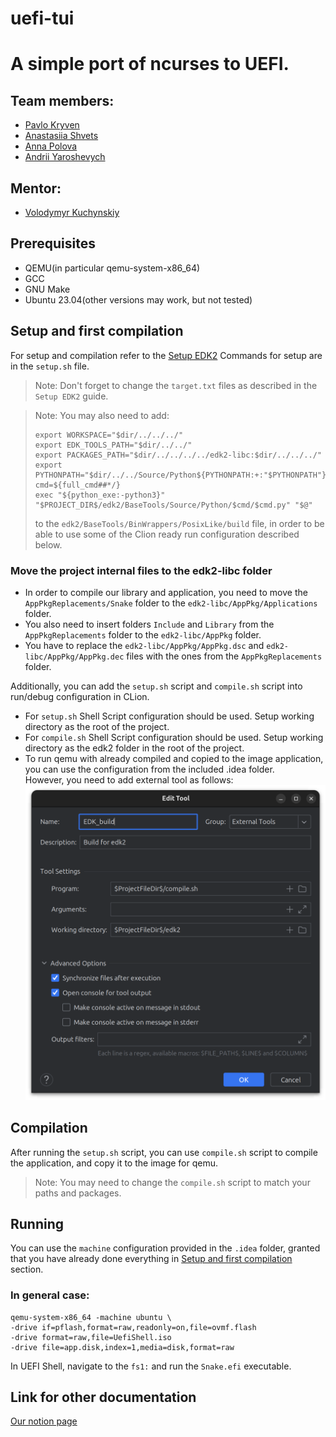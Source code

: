 # uefi-tui <br>
# A simple port of ncurses to UEFI.
## Team members:
- [Pavlo Kryven](https://github.com/codefloww)
- [Anastasiia Shvets](https://github.com/shnasta)
- [Anna Polova](https://github.com/Annnnya)
- [Andrii Yaroshevych](https://pbs.twimg.com/media/F-bInKaWIAA2LoW?format=jpg&name=medium)
## Mentor:
- [Volodymyr Kuchynskiy](https://github.com/Centurion256)

## Prerequisites
* QEMU(in particular qemu-system-x86_64)
* GCC
* GNU Make
* Ubuntu 23.04(other versions may work, but not tested)

## Setup and first compilation
For setup and compilation refer to the [Setup EDK2](https://www.notion.so/Setup-EDK2-with-libc-ce84b1cd720045a8b4ff5e3b440af31c?pvs=4)
Commands for setup are in the `setup.sh` file.
> Note: Don't forget to change the `target.txt` files as described in the `Setup EDK2` guide.

> Note: You may also need to add:
> ```shell
> export WORKSPACE="$dir/../../../"
> export EDK_TOOLS_PATH="$dir/../../"
> export PACKAGES_PATH="$dir/../../../../edk2-libc:$dir/../../../"
> export PYTHONPATH="$dir/../../Source/Python${PYTHONPATH:+:"$PYTHONPATH"}"
> cmd=${full_cmd##*/}
> exec "${python_exe:-python3}" "$PROJECT_DIR$/edk2/BaseTools/Source/Python/$cmd/$cmd.py" "$@"
> ```
> to the `edk2/BaseTools/BinWrappers/PosixLike/build` file, in order to be able to use some of the Clion ready run configuration described below.

### Move the project internal files to the edk2-libc folder
- In order to compile our library and application, you need to move the `AppPkgReplacements/Snake` folder to the `edk2-libc/AppPkg/Applications` folder. <br>
- You also need to insert folders `Include` and `Library` from the `AppPkgReplacements` folder to the `edk2-libc/AppPkg` folder. <br>
- You have to replace the `edk2-libc/AppPkg/AppPkg.dsc` and `edk2-libc/AppPkg/AppPkg.dec` files with the ones from the `AppPkgReplacements` folder. <br>

Additionally, you can add the `setup.sh` script and `compile.sh` script into run/debug configuration in CLion. <br>
- For `setup.sh` Shell Script configuration should be used. Setup working directory as the root of the project. <br>
- For `compile.sh` Shell Script configuration should be used. Setup working directory as the edk2 folder in the root of the project. <br>
- To run qemu with already compiled and copied to the image application, you can use the configuration from the included .idea folder. <br>
However, you need to add external tool as follows: <br>
![img.png](images/img.png)
## Compilation
After running the `setup.sh` script, you can use `compile.sh` script to compile the application, and copy it to the image for qemu. <br>
> Note: You may need to change the `compile.sh` script to match your paths and packages.

## Running
You can use the `machine` configuration provided in the `.idea` folder, granted that you have already done everything in [Setup and first compilation](#setup-and-first-compilation) section. <br>
### In general case:
```shell
qemu-system-x86_64 -machine ubuntu \
-drive if=pflash,format=raw,readonly=on,file=ovmf.flash 
-drive format=raw,file=UefiShell.iso 
-drive file=app.disk,index=1,media=disk,format=raw
```
In UEFI Shell, navigate to the `fs1:` and run the `Snake.efi` executable.

## Link for other documentation
[Our notion page](https://remarkable-verbena-851.notion.site/Notes-de9cd6ff594d42aab022faede113fe0d)
